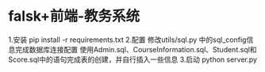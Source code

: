 # falsk+前端-教务系统

1.安装
    pip install -r requirements.txt
2.配置
    修改utils/sql.py 中的sql_config信息完成数据库连接配置
    使用Admin.sql、CourseInformation.sql、Student.sql和Score.sql中的语句完成表的创建，并自行插入一些信息
3.启动
    python server.py
